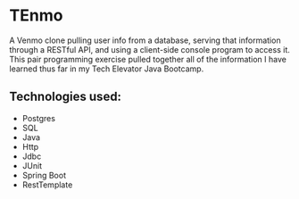 # TEnmo

A Venmo clone pulling user info from a database, serving that information through a RESTful API, and using a client-side console program to access it.  This pair programming exercise pulled together all of the information I have learned thus far in my Tech Elevator Java Bootcamp.

## Technologies used:

* Postgres
* SQL
* Java
* Http
* Jdbc
* JUnit
* Spring Boot
* RestTemplate
